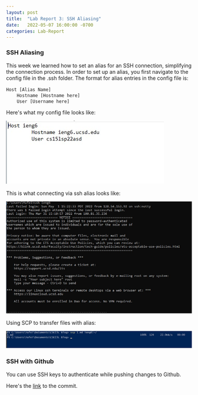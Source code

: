 ```yaml
---
layout: post
title:  "Lab Report 3: SSH Aliasing"
date:   2022-05-07 16:00:00 -0700
categories: Lab-Report 
---
```


### SSH Aliasing

This week we learned how to set an alias for an SSH connection, simplifying the connection process. In order to set up an alias, you first navigate to the config file in the .ssh folder. 
The format for alias entries in the config file is: 

``` 
Host [Alias Name]
    Hostname [Hostname here]
    User [Username here]
```

Here's what my config file looks like:

![hosts](https://github.com/nqrwhal/nqrwhal.github.io/blob/master/imgs/host.jpg?raw=true)


This is what connecting via ssh alias looks like:

![alias](https://github.com/nqrwhal/nqrwhal.github.io/blob/master/imgs/ssh.jpg?raw=true)


Using SCP to transfer files with alias:

![scp](https://github.com/nqrwhal/nqrwhal.github.io/blob/master/imgs/scp.jpg?raw=true)


### SSH with Github

You can use SSH keys to authenticate while pushing changes to Github.





Here's the [link](https://github.com/nqrwhal/skill1/commit/3d607e0f7b66d218b8d5a65b3b134ce90be2cd5a) to the commit.